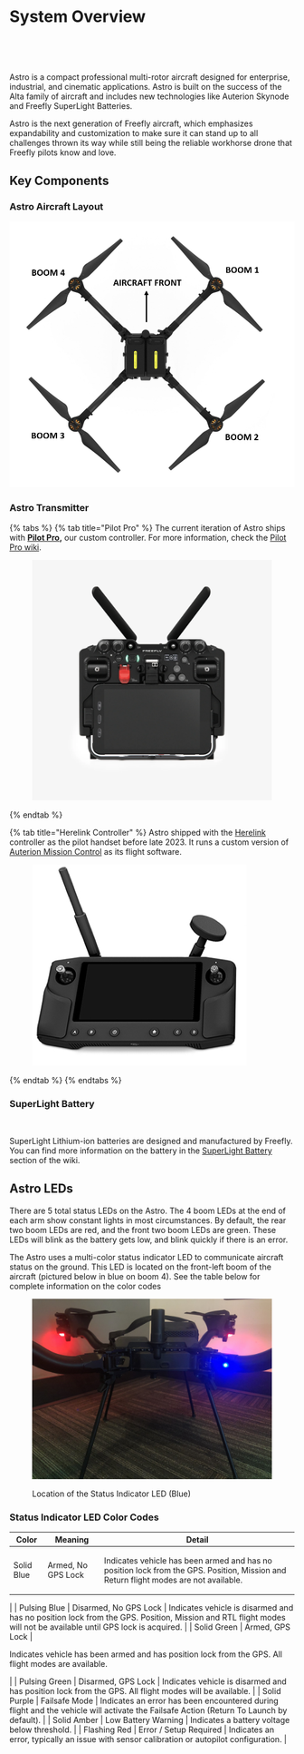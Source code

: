 # System Overview

​

<figure><img src="https://files.gitbook.com/v0/b/gitbook-legacy-files/o/assets%2F-LaNHxABbg20hfA0zTDQ%2F-MfEcI68nDcmsyyaPN7o%2F-MfEcbiwge3TIKh3m841%2FthreeQtrUnfolded.jpg?alt=media&#x26;token=5d01687a-c96d-4a51-b992-1f1958ca7538" alt=""><figcaption></figcaption></figure>

Astro is a compact professional multi-rotor aircraft designed for enterprise, industrial, and cinematic applications. Astro is built on the success of the Alta family of aircraft and includes new technologies like Auterion Skynode and Freefly SuperLight Batteries.&#x20;

Astro is the next generation of Freefly aircraft, which emphasizes expandability and customization to make sure it can stand up to all challenges thrown its way while still being the reliable workhorse drone that Freefly pilots know and love.

## Key Components

### Astro Aircraft Layout

![](<../.gitbook/assets/image (56).png>)

### Astro Transmitter

{% tabs %}
{% tab title="Pilot Pro" %}
The current iteration of Astro ships with [**Pilot Pro**](https://store.freeflysystems.com/products/pilot-pro)**,** our custom controller. For more information, check the [Pilot Pro wiki](https://freefly.gitbook.io/pilot-pro-public/).&#x20;

<figure><img src="../.gitbook/assets/950-00140-02_01.webp" alt=""><figcaption></figcaption></figure>
{% endtab %}

{% tab title="Herelink Controller" %}
Astro shipped with the [Herelink](../other-user-manuals/ecosystem/components/pilot-handsets/#herelink) controller as the pilot handset before late 2023. It runs a custom version of [Auterion Mission Control](essential-software/auterion-mission-control/) as its flight software.&#x20;

<figure><img src="../.gitbook/assets/altigator-herelink-hd-long-range-video-telemetry-drone-uav-pixhawk-cube.png" alt=""><figcaption></figcaption></figure>
{% endtab %}
{% endtabs %}



### SuperLight Battery

<figure><img src="https://files.gitbook.com/v0/b/gitbook-legacy-files/o/assets%2F-LaNHxABbg20hfA0zTDQ%2F-MfEmRdbLk4fiXy40ZTT%2F-MfEmcEjSnhBP0QYkMQf%2Fimage.png?alt=media&#x26;token=274368b1-176e-472b-a856-2636772e2193" alt=""><figcaption></figcaption></figure>

SuperLight Lithium-ion batteries are designed and manufactured by Freefly. You can find more information on the battery in the [SuperLight Battery](https://freefly.gitbook.io/freefly-public/products/superlight-batteries) section of the wiki.&#x20;

## Astro LEDs

There are 5 total status LEDs on the Astro. The 4 boom LEDs at the end of each arm show constant lights in most circumstances. By default, the rear two boom LEDs are red, and the front two boom LEDs are green. These LEDs will blink as the battery gets low, and blink quickly if there is an error. &#x20;

The Astro uses a multi-color status indicator LED to communicate aircraft status on the ground. This LED is located on the front-left boom of the aircraft (pictured below in blue on boom 4). See the table below for complete information on the color codes

<figure><img src="../.gitbook/assets/image (27).png" alt="color code"><figcaption><p>Location of the Status Indicator LED (Blue)</p></figcaption></figure>

### Status Indicator LED Color Codes

| Color                                                | Meaning                                                            | Detail                                                                                                                                                        |
| ---------------------------------------------------- | ------------------------------------------------------------------ | ------------------------------------------------------------------------------------------------------------------------------------------------------------- |
| Solid Blue                                           | Armed, No GPS Lock                                                 | <p>Indicates vehicle has been armed and has no position lock from the GPS. Position, Mission and Return flight modes are not available.
</p><p>
</p>          |
| Pulsing Blue                                         | Disarmed, No GPS Lock                                              | Indicates vehicle is disarmed and has no position lock from the GPS. Position, Mission and RTL flight modes will not be available until GPS lock is acquired. |
| Solid Green                                          | Armed, GPS Lock                                                    | <p>Indicates vehicle has been armed and has position lock from the GPS. All flight modes are available.
</p><p>
</p>                                          |
| Pulsing Green                                        | Disarmed, GPS Lock                                                 | Indicates vehicle is disarmed and has position lock from the GPS. All flight modes will be available.                                                         |
| Solid Purple                                         | Failsafe Mode                                                      | Indicates an error has been encountered during flight and the vehicle will activate the Failsafe Action (Return To Launch by default).                        |
| Solid Amber                                          | Low Battery Warning                                                | Indicates a battery voltage below threshold.                                                                                                                  |
| Flashing Red                                         | Error / Setup Required                                             | Indicates an error, typically an issue with sensor calibration or autopilot configuration.                                                                    |

